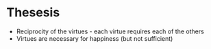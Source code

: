 # Thesesis

- Reciprocity of the virtues - each virtue requires each of the others
- Virtues are necessary for happiness (but not sufficient)